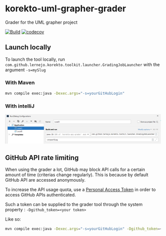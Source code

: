 # korekto-uml-grapher-grader
Grader for the UML grapher project

[![Build](https://github.com/lernejo/korekto-uml-grapher-grader/actions/workflows/build.yml/badge.svg)](https://github.com/lernejo/korekto-uml-grapher-grader/actions)
[![codecov](https://codecov.io/gh/lernejo/korekto-uml-grapher-grader/branch/main/graph/badge.svg)](https://codecov.io/gh/lernejo/korekto-uml-grapher-grader)

## Launch locally

To launch the tool locally, run `com.github.lernejo.korekto.toolkit.launcher.GradingJobLauncher` with the
argument `-s=mySlug`

### With Maven

```bash
mvn compile exec:java -Dexec.args="-s=yourGitHubLogin"
```

### With intelliJ

![Demo Run Configuration](https://raw.githubusercontent.com/lernejo/korekto-toolkit/main/docs/demo_run_configuration.png)

## GitHub API rate limiting

When using the grader a lot, GitHub may block API calls for a certain amount of time (criterias change regularly).
This is because by default GitHub API are accessed anonymously.

To increase the API usage quota, use a [Personal Access Token](https://docs.github.com/en/authentication/keeping-your-account-and-data-secure/creating-a-personal-access-token) in order to access GitHub APIs authenticated.

Such a token can be supplied to the grader tool through the system property : `-Dgithub_token=<your token>`

Like so:

```bash
mvn compile exec:java -Dexec.args="-s=yourGitHubLogin" -Dgithub_token=<your token>
```
